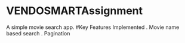 # VENDOSMARTAssignment
A simple movie search app.
#Key Features Implemented
. Movie name based search
. Pagination


